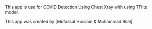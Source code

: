 This app is use for COVID Detection Using Chest Xray with using TFlite model.

This app was created by [Mufassal Hussain & Muhammad Bilal]
